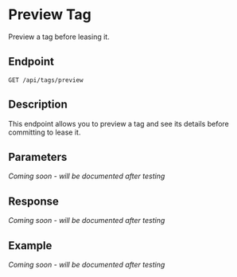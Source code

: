 # Preview Tag

Preview a tag before leasing it.

## Endpoint

```
GET /api/tags/preview
```

## Description

This endpoint allows you to preview a tag and see its details before committing to lease it.

## Parameters

*Coming soon - will be documented after testing*

## Response

*Coming soon - will be documented after testing*

## Example

*Coming soon - will be documented after testing*

